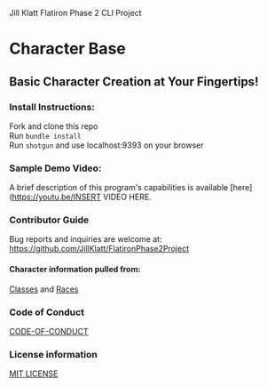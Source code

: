 
Jill Klatt Flatiron Phase 2 CLI Project
# Character Base

 
## Basic Character Creation at Your Fingertips! 

 
### Install Instructions:
Fork and clone this repo
<br />
Run ```bundle install```
<br />
Run ```shotgun``` and use localhost:9393 on your browser

### Sample Demo Video:
A brief description of this program's capabilities is available [here](https://youtu.be/INSERT VIDEO HERE.
 
### Contributor Guide
Bug reports and inquiries are welcome at: https://github.com/JillKlatt/FlatironPhase2Project

#### Character information pulled from: 
[Classes](https://en.wikipedia.org/wiki/Character_class_(Dungeons_%26_Dragons))
and [Races](https://dungeonsdragons.fandom.com/wiki/Race#:~:text=D%26D%203rd%20edition,elf%2C%20and%20half%2Dorc.)

### Code of Conduct
[CODE-OF-CONDUCT](https://github.com/JillKlatt/FlatironPhase2Project/blob/main/character-base/CODE-OF-CONDUCT.md)

### License information
[MIT LICENSE](https://github.com/JillKlatt/FlatironPhase2Project/blob/main/character-base/LICENSE)

